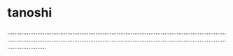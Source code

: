 # tanoshi

..............................................................................................................................................................................................................................................................................